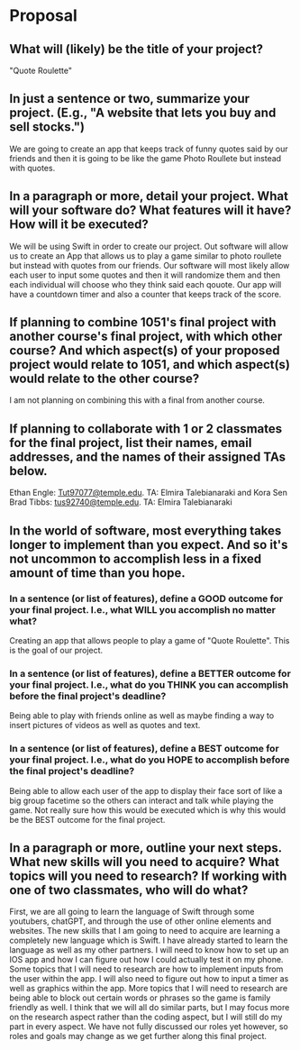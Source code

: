 # Proposal

## What will (likely) be the title of your project?

"Quote Roulette"


## In just a sentence or two, summarize your project. (E.g., "A website that lets you buy and sell stocks.")

We are going to create an app that keeps track of funny quotes said by our friends and then it is going to be like the game Photo Roullete but instead with quotes. 

## In a paragraph or more, detail your project. What will your software do? What features will it have? How will it be executed?

We will be using Swift in order to create our project. Out software will allow us to create an App that allows us to play a game similar to photo roullete but instead with quotes from our friends. Our software will most likely allow each user to input some quotes and then it will randomize them and then each individual will choose who they think said each qouote. Our app will have a countdown timer and also a counter that keeps track of the score. 


## If planning to combine 1051's final project with another course's final project, with which other course? And which aspect(s) of your proposed project would relate to 1051, and which aspect(s) would relate to the other course?

I am not planning on combining this with a final from another course. 


## If planning to collaborate with 1 or 2 classmates for the final project, list their names, email addresses, and the names of their assigned TAs below.

Ethan Engle: Tut97077@temple.edu. TA: Elmira Talebianaraki and Kora Sen
Brad Tibbs: tus92740@temple.edu. TA: Elmira Talebianaraki


## In the world of software, most everything takes longer to implement than you expect. And so it's not uncommon to accomplish less in a fixed amount of time than you hope.

### In a sentence (or list of features), define a GOOD outcome for your final project. I.e., what WILL you accomplish no matter what?

Creating an app that allows people to play a game of "Quote Roulette". This is the goal of our project. 


### In a sentence (or list of features), define a BETTER outcome for your final project. I.e., what do you THINK you can accomplish before the final project's deadline?

Being able to play with friends online as well as maybe finding a way to insert pictures of videos as well as quotes and text. 



### In a sentence (or list of features), define a BEST outcome for your final project. I.e., what do you HOPE to accomplish before the final project's deadline?

Being able to allow each user of the app to display their face sort of like a big group facetime so the others can interact and talk while playing the game. Not really sure how this would be executed which is why this would be the BEST outcome for the final project.  


## In a paragraph or more, outline your next steps. What new skills will you need to acquire? What topics will you need to research? If working with one of two classmates, who will do what?

First, we are all going to learn the language of Swift through some youtubers, chatGPT, and through the use of other online elements and websites. The new skills that I am going to need to acquire are learning a completely new language which is Swift. I have already started to learn the language as well as my other partners. I will need to know how to set up an IOS app and how I can figure out how I could actually test it on my phone. Some topics that I will need to research are how to implement inputs from the user within the app. I will also need to figure out how to input a timer as well as graphics within the app. More topics that I will need to research are being able to block out certain words or phrases so the game is family friendly as well. I think that we will all do similar parts, but I may focus more on the research aspect rather than the coding aspect, but I will still do my part in every aspect. We have not fully discussed our roles yet however, so roles and goals may change as we get further along this final project. 
